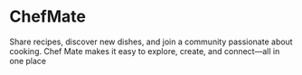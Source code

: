 # ChefMate
Share recipes, discover new dishes, and join a community passionate about cooking. Chef Mate makes it easy to explore, create, and connect—all in one place
